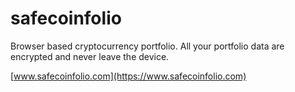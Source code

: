 # safecoinfolio

Browser based cryptocurrency portfolio. All your portfolio data are encrypted and never leave the device.

[www.safecoinfolio.com](https://www.safecoinfolio.com)


